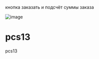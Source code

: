 кнопка заказать и подсчёт суммы заказа

![image](https://github.com/user-attachments/assets/668979cc-54b8-4453-ae53-4970e09dccf3)




# pcs13
pcs13
